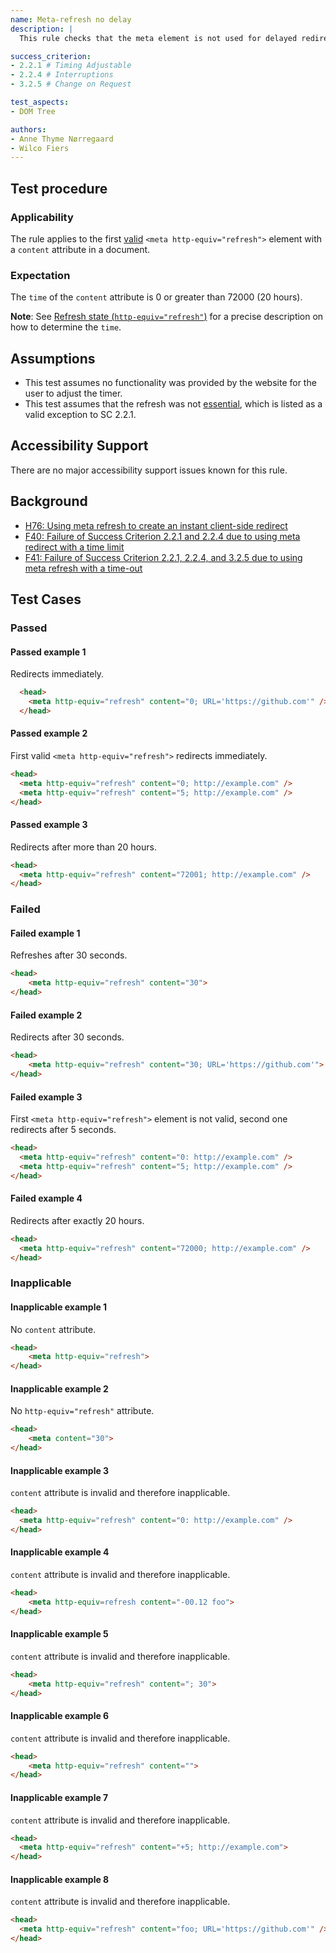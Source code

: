 ```yaml
---
name: Meta-refresh no delay
description: |
  This rule checks that the meta element is not used for delayed redirecting or refreshing.

success_criterion:
- 2.2.1 # Timing Adjustable
- 2.2.4 # Interruptions
- 3.2.5 # Change on Request

test_aspects:
- DOM Tree

authors:
- Anne Thyme Nørregaard
- Wilco Fiers
---
```


## Test procedure

### Applicability

The rule applies to the first [valid](https://www.w3.org/TR/html/document-metadata.html#statedef-http-equiv-refresh) `<meta http-equiv="refresh">` element with a `content` attribute in a document.

### Expectation

The `time` of the `content` attribute is 0 or greater than 72000 (20 hours).

**Note**: See [Refresh state (`http-equiv="refresh"`)](https://www.w3.org/TR/html/document-metadata.html#statedef-http-equiv-refresh) for a precise description on how to determine the `time`.

## Assumptions  

* This test assumes no functionality was provided by the website for the user to adjust the timer. 
* This test assumes that the refresh was not [essential](https://www.w3.org/TR/UNDERSTANDING-WCAG20/time-limits-required-behaviors.html#essentialdef), which is listed as a valid exception to SC 2.2.1.

## Accessibility Support 

There are no major accessibility support issues known for this rule.

## Background  

- [H76: Using meta refresh to create an instant client-side redirect](https://www.w3.org/TR/WCAG-TECHS/H76.html)
- [F40: Failure of Success Criterion 2.2.1 and 2.2.4 due to using meta redirect with a time limit](https://www.w3.org/TR/WCAG-TECHS/F40.html)
- [F41: Failure of Success Criterion 2.2.1, 2.2.4, and 3.2.5 due to using meta refresh with a time-out](https://www.w3.org/TR/WCAG-TECHS/F41.html)

## Test Cases

### Passed

#### Passed example 1

Redirects immediately.

```html
  <head>           
    <meta http-equiv="refresh" content="0; URL='https://github.com'" />    
  </head>  
```

#### Passed example 2

First valid `<meta http-equiv="refresh">` redirects immediately.

```html
<head>
  <meta http-equiv="refresh" content="0; http://example.com" />
  <meta http-equiv="refresh" content="5; http://example.com" />
</head>
```

#### Passed example 3

Redirects after more than 20 hours.

```html
<head>
  <meta http-equiv="refresh" content="72001; http://example.com" />
</head>
```

### Failed

#### Failed example 1

Refreshes after 30 seconds.

```html
<head>
	<meta http-equiv="refresh" content="30">
</head>
```

#### Failed example 2

Redirects after 30 seconds.

```html
<head>
	<meta http-equiv="refresh" content="30; URL='https://github.com'">
</head>
```

#### Failed example 3

First `<meta http-equiv="refresh">` element is not valid, second one redirects after 5 seconds.

```html
<head>
  <meta http-equiv="refresh" content="0: http://example.com" />
  <meta http-equiv="refresh" content="5; http://example.com" />
</head>
```

#### Failed example 4

Redirects after exactly 20 hours.

```html
<head>
  <meta http-equiv="refresh" content="72000; http://example.com" />
</head>
```

### Inapplicable

#### Inapplicable example 1

No `content` attribute.

```html
<head>
	<meta http-equiv="refresh">
</head>
```

#### Inapplicable example 2

No `http-equiv="refresh"` attribute.

```html
<head>
	<meta content="30">
</head>
```

#### Inapplicable example 3

`content` attribute is invalid and therefore inapplicable.

```html
<head>
  <meta http-equiv="refresh" content="0: http://example.com" />
</head>
```

#### Inapplicable example 4

`content` attribute is invalid and therefore inapplicable.

```html
<head>
	<meta http-equiv=refresh content="-00.12 foo">
</head>
```

#### Inapplicable example 5

`content` attribute is invalid and therefore inapplicable.

```html
<head>
	<meta http-equiv="refresh" content="; 30">
</head>
```

#### Inapplicable example 6

`content` attribute is invalid and therefore inapplicable.
```html
<head>
	<meta http-equiv="refresh" content="">
</head>
```

#### Inapplicable example 7

`content` attribute is invalid and therefore inapplicable.

```html
<head>
  <meta http-equiv="refresh" content="+5; http://example.com">
</head>
```

#### Inapplicable example 8

`content` attribute is invalid and therefore inapplicable.

```html
<head>           
  <meta http-equiv="refresh" content="foo; URL='https://github.com'" />
</head>
```
